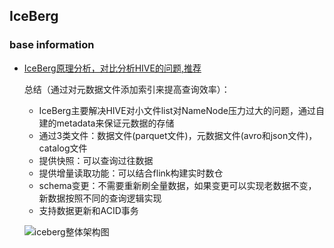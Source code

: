 ## IceBerg


### base information
- [IceBerg原理分析，对比分析HIVE的问题,推荐](https://zhuanlan.zhihu.com/p/488467438)

    总结（通过对元数据文件添加索引来提高查询效率）：
    - IceBerg主要解决HIVE对小文件list对NameNode压力过大的问题，通过自建的metadata来保证元数据的存储
    - 通过3类文件：数据文件(parquet文件)，元数据文件(avro和json文件)，catalog文件
    - 提供快照：可以查询过往数据
    - 提供增量读取功能：可以结合flink构建实时数仓
    - schema变更：不需要重新刷全量数据，如果变更可以实现老数据不变，新数据按照不同的查询逻辑实现
    - 支持数据更新和ACID事务

    ![iceberg整体架构图](https://pic3.zhimg.com/80/v2-e70b0482af68a0bf4e8f85e1706c3f8e_1440w.jpg)